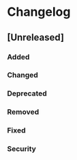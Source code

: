 # Changelog

## [Unreleased]

### Added

### Changed

### Deprecated

### Removed

### Fixed

### Security